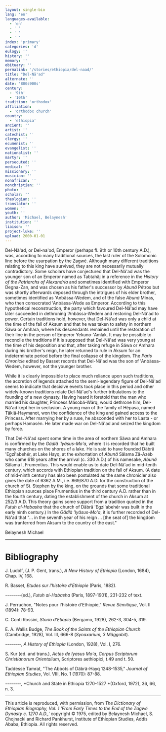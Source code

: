 ```yaml
---
layout: single-bio
lang: 'en'
languages-available:
  - 'en'
  - ' '
  - ' '
  - ' '
index: 'primary'
categories: 'd'
eulogy: ''
history: ''
memory: ''
obituary: ''
permalink: '/stories/ethiopia/del-naad/'
title: "Del-Nä'ad"
alternate: ''
date: '800s900s'
century:
  - '9th'
  - '10th'
tradition: 'orthodox'
affiliation:
  - 'orthodox church'
country:
  - 'ethiopia'
ancient: ''
artist: ''
catechist: ''
clergy: ''
ecumenist: ''
evangelist: ''
nationalist: ''
martyr: ''
persecuted: ''
medical: ''
missionary: ''
musician: ''
nonafrican: ''
nonchristian: ''
photo: ''
scholar: ''
theologian: ''
translator: ''
women: ''
youth: ''
author: 'Michael, Belaynesh'
institution: ''
liaison: ''
project-luke: ''
upload: 2000-01-01
---
```



Del-N&auml;'ad, or Del-na'od, Emperor (perhaps fl. 9th or 10th century A.D.), was, according to many traditional sources, the last ruler of the Solomonic line before the usurpation by the Zagwé. Although many different traditions relating to this king have survived, they are not necessarily mutually contradictory.  Some scholars have conjectured that Del-Nä'ad was the younger son of an Emperor named as Tabtahäj in a reference in the *History of the Patriarchs of Alexandria* and sometimes identified with Emperor Degna-Zan, and was chosen as his father's successor by *Abun&auml;* Pétros but was shortly afterwards deposed through the intrigues of his elder brother, sometimes identified as 'Anbässa-Wedem, and of the false *Abun&auml;* Minas, who then consecrated 'Anbässa-Wede as Emperor. According to this hypothetical reconstruction, the party which favoured Del-Nä'ad may have later succeeded in dethroning 'Anbässa-Wedem and restoring Del-Nä'ad to power.  Certain traditions hold, however, that Del-Nä'ad was only a child at the time of the fall of Aksum and that he was taken to safety in northern Säwa or Amhara, where his descendants remained until the restoration of their line in the person of Emperor Yekuno-'Amlak. It may be possible to reconcile the traditions if it is supposed that Del-Nä'ad was very young at the time of his deposition and that, after taking refuge in Säwa or Amhara during his brother's reign, he later returned to rule in Aksum for an indeterminate period before the final collapse of the kingdom. The *Paris Chronicle* edited by Basset records that Del-Nä'ad was the son of 'Anbässa-Wedem, however, not the younger brother.

While it is clearly impossible to place much reliance upon such traditions, the accretion of legends attached to the semi-legendary figure of Del-Nä'ad seems to indicate that decisive events took place in this period and other widely-known traditions relate Del-Nä'ad's further tribulations to the founding of a new dynasty. Having heard it foretold that the man who married his daughter, Princess Mäsobä-Wärq, would dethrone him, Del-Nä'ad kept her in seclusion. A young man of the family of Hépasa, named Täklä-Haymanot, won the confidence of the king and gained access to the Princess. After marrying her by a ruse, he absconded with her to Lasta - or perhaps Hamasén. He later made war on Del-Nä'ad and seized the kingdom by force.

That Del-Nä'ad spent some time in the area of northern Säwa and Amhara is confirmed by the *Gädlä 'Iyäsus-Mo'a*, where it is recorded that he built many churches on the shores of a lake. He is said to have founded Däbrä 'Egzi'abehér, at Lake Hayq, at the exhortation of *Abunä* Sälama Zä-Az&eacute;b who came 618 years after the arrival (c. 330 A.D.) of his namesake, *Abunä* Sälama I, Frumentius. This would enable us to date Del-Nä'ad in mid-tenth century, which accords with Ethiopian tradition on the fall of Aksum. (A date of mid-ninth century has also been postulated as the same chronicler also gives the date of 6362 A.M., i.e. 869/870 A.D. for the construction of the church of St. Stephen by the king, on the grounds that some traditional Ethiopian sources place Frumentius in the third century A.D. rather than in the fourth century, dating the establishment of the church in Aksum at 252/3 A.D. This theory gains some support from a tradition quoted in the *Futuh al-Habasha* that the church of Däbrä 'Egzi'abehér was built in the early ninth century.) In the *Gädlä 'Iyäsus-Mo'a*, it is further recorded of Del-Nä'ad that "... in the seventh year of his reign ... [the seat of] the kingdom was tranferred from Aksum to the country of the east."

Belaynesh Michael

---

# Bibliography

J. Ludolf, (J. P. Gent, trans.), *A New History of Ethiopia*  (London, 1684), Chap. IV, 168.

R. Basset, *Etudes sur l'histoire d'Ethiopie*  (Paris, 1882).

--------(ed.), *Futuh al-Habasha* (Paris, 1897-1901), 231-232 of text.

J. Perruchon, "Notes pour l'histoire d'Ethiopie," *Revue S&eacute;mitique*, Vol. II (1894): 78-93.

C. Conti Rossini, *Storia d'Etiopia* (Bergamo, 1928), 262-3, 304-5, 319.

E. A. Wallis Budge, *The Book of the Saints of the Ethiopian Church* (Cambridge, 1928), Vol. III, 666-8 (*Synaxarium, 3 Mäggabit*).

--------, *A History of Ethiopia* (London, 1928), Vol. I, 276.

S. Kur (ed. and trans.), *Actes de Iyasus Mo'a*, *Corpus Scriptorum Christianorum Orientalium*, Scriptores aethiopici, t.49 and t. 50.

Taddesse Tamrat, "The Abbots of Däbrä-Hayq 1248-1535," *Journal of Ethiopian Studies*,  Vol. VIII, No. 1 (1970): 87-88.

--------, *Church and State in Ethiopia 1270-1527 *(Oxford, 1972), 36, 66, n. 3.

---

This article is reproduced, with permission, from *The Dictionary of Ethiopian Biography, Vol. 1 'From Early Times to the End of the Zagwé Dynasty c. 1270 A.D.,'* copyright &copy; 1975, edited by Belaynesh Michael, S. Chojnacki and Richard Pankhurst, Institute of Ethiopian Studies, Addis Ababa, Ethiopia.  All rights reserved.
